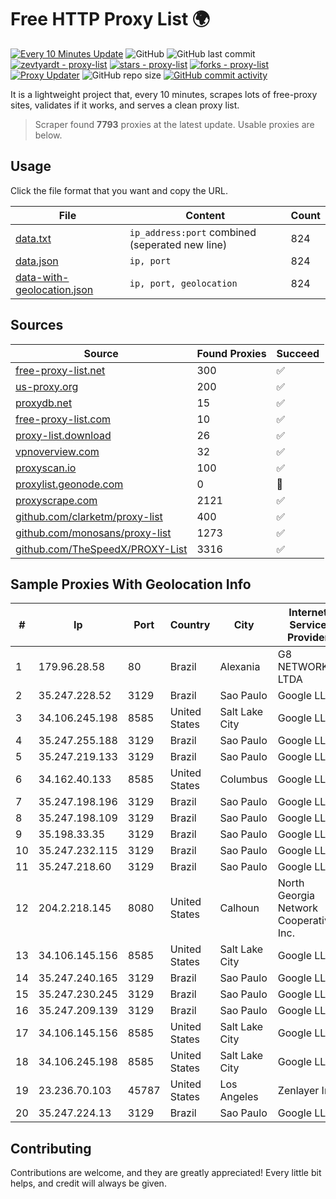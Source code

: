 
# Free HTTP Proxy List 🌍

[![Every 10 Minutes Update](https://github.com/mertguvencli/http-proxy-list/actions/workflows/main.yml/badge.svg?branch=main)](https://github.com/mertguvencli/http-proxy-list/actions/workflows/main.yml)
![GitHub](https://img.shields.io/github/license/mertguvencli/http-proxy-list)
![GitHub last commit](https://img.shields.io/github/last-commit/mertguvencli/http-proxy-list)
[![zevtyardt - proxy-list](https://img.shields.io/static/v1?label=zevtyardt&message=proxy-list&color=blue&logo=github)](https://github.com/zevtyardt/proxy-list "Go to GitHub repo")
[![stars - proxy-list](https://img.shields.io/github/stars/zevtyardt/proxy-list?style=social)](https://github.com/zevtyardt/proxy-list)
[![forks - proxy-list](https://img.shields.io/github/forks/zevtyardt/proxy-list?style=social)](https://github.com/zevtyardt/proxy-list)
[![Proxy Updater](https://github.com/zevtyardt/proxy-list/workflows/Proxy%20Updater/badge.svg)](https://github.com/zevtyardt/proxy-list/actions?query=workflow:"Proxy+Updater")
![GitHub repo size](https://img.shields.io/github/repo-size/zevtyardt/proxy-list)
[![GitHub commit activity](https://img.shields.io/github/commit-activity/m/zevtyardt/proxy-list?logo=commits)](https://github.com/zevtyardt/proxy-list/commits/main)

It is a lightweight project that, every 10 minutes, scrapes lots of free-proxy sites, validates if it works, and serves a clean proxy list.

> Scraper found **7793** proxies at the latest update. Usable proxies are below.

## Usage

Click the file format that you want and copy the URL.

|File|Content|Count|
|----|-------|-----|
|[data.txt](https://raw.githubusercontent.com/mertguvencli/http-proxy-list/main/proxy-list/data.txt)|`ip_address:port` combined (seperated new line)|824|
|[data.json](https://raw.githubusercontent.com/mertguvencli/http-proxy-list/main/proxy-list/data.json)|`ip, port`|824|
|[data-with-geolocation.json](https://raw.githubusercontent.com/mertguvencli/http-proxy-list/main/proxy-list/data-with-geolocation.json)|`ip, port, geolocation`|824|

## Sources

|Source|Found Proxies|Succeed|
|------|-------------|-------|
|[free-proxy-list.net](https://free-proxy-list.net)|300|✅|
|[us-proxy.org](https://www.us-proxy.org)|200|✅|
|[proxydb.net](http://proxydb.net)|15|✅|
|[free-proxy-list.com](https://free-proxy-list.com/?page=&port=&type%5B%5D=http&type%5B%5D=https&up_time=0&search=Search)|10|✅|
|[proxy-list.download](https://www.proxy-list.download/HTTP)|26|✅|
|[vpnoverview.com](https://vpnoverview.com/privacy/anonymous-browsing/free-proxy-servers)|32|✅|
|[proxyscan.io](https://www.proxyscan.io)|100|✅|
|[proxylist.geonode.com](https://proxylist.geonode.com/api/proxy-list?limit=300&page=1&sort_by=lastChecked&sort_type=desc&protocols=http,https)|0|🚫|
|[proxyscrape.com](https://api.proxyscrape.com/v2/?request=displayproxies&protocol=http&timeout=10000&country=all&ssl=all&anonymity=all)|2121|✅|
|[github.com/clarketm/proxy-list](https://raw.githubusercontent.com/clarketm/proxy-list/master/proxy-list-raw.txt)|400|✅|
|[github.com/monosans/proxy-list](https://raw.githubusercontent.com/monosans/proxy-list/main/proxies/http.txt)|1273|✅|
|[github.com/TheSpeedX/PROXY-List](https://raw.githubusercontent.com/TheSpeedX/PROXY-List/master/http.txt)|3316|✅|


## Sample Proxies With Geolocation Info

|#|Ip|Port|Country|City|Internet Service Provider|
|-|--|----|-------|----|-------------------------|
|1|179.96.28.58|80|Brazil|Alexania|G8 NETWORKS LTDA|
|2|35.247.228.52|3129|Brazil|Sao Paulo|Google LLC|
|3|34.106.245.198|8585|United States|Salt Lake City|Google LLC|
|4|35.247.255.188|3129|Brazil|Sao Paulo|Google LLC|
|5|35.247.219.133|3129|Brazil|Sao Paulo|Google LLC|
|6|34.162.40.133|8585|United States|Columbus|Google LLC|
|7|35.247.198.196|3129|Brazil|Sao Paulo|Google LLC|
|8|35.247.198.109|3129|Brazil|Sao Paulo|Google LLC|
|9|35.198.33.35|3129|Brazil|Sao Paulo|Google LLC|
|10|35.247.232.115|3129|Brazil|Sao Paulo|Google LLC|
|11|35.247.218.60|3129|Brazil|Sao Paulo|Google LLC|
|12|204.2.218.145|8080|United States|Calhoun|North Georgia Network Cooperative, Inc.|
|13|34.106.145.156|8585|United States|Salt Lake City|Google LLC|
|14|35.247.240.165|3129|Brazil|Sao Paulo|Google LLC|
|15|35.247.230.245|3129|Brazil|Sao Paulo|Google LLC|
|16|35.247.209.139|3129|Brazil|Sao Paulo|Google LLC|
|17|34.106.145.156|8585|United States|Salt Lake City|Google LLC|
|18|34.106.245.198|8585|United States|Salt Lake City|Google LLC|
|19|23.236.70.103|45787|United States|Los Angeles|Zenlayer Inc|
|20|35.247.224.13|3129|Brazil|Sao Paulo|Google LLC|



## Contributing

Contributions are welcome, and they are greatly appreciated! Every
little bit helps, and credit will always be given.

